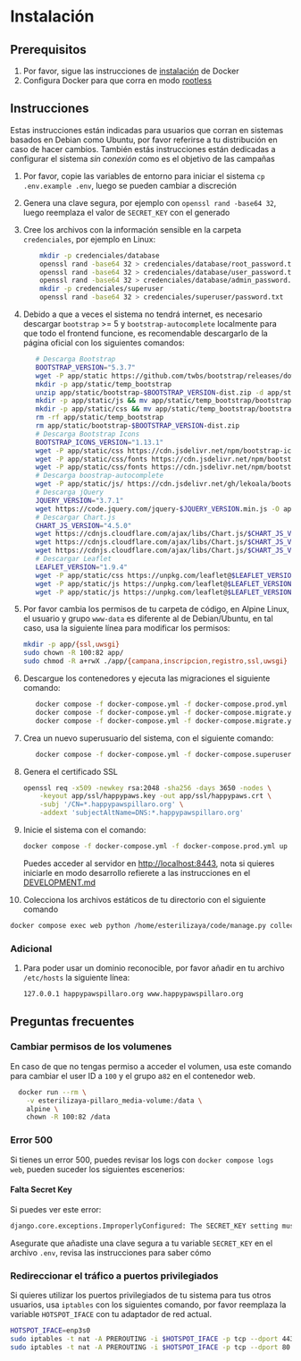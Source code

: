 # Instalación

## Prerequisitos

1. Por favor, sigue las instrucciones de [instalación](https://docs.docker.com/engine/install/) de Docker
2. Configura Docker para que corra en modo [rootless](https://docs.docker.com/engine/security/rootless/#install)

## Instrucciones

Estas instrucciones están indicadas para usuarios que corran en sistemas basados en Debian como Ubuntu, por favor referirse a tu distribución en caso de hacer cambios. También estás instrucciones están dedicadas a configurar el sistema _sin conexión_ como es el objetivo de las campañas

1. Por favor, copie las variables de entorno para iniciar el sistema `cp .env.example .env`, luego se pueden cambiar a discreción
2. Genera una clave segura, por ejemplo con `openssl rand -base64 32`, luego reemplaza el valor de `SECRET_KEY` con el generado
3. Cree los archivos con la información sensible en la carpeta `credenciales`, por ejemplo en Linux:

   ```bash
       mkdir -p credenciales/database
       openssl rand -base64 32 > credenciales/database/root_password.txt
       openssl rand -base64 32 > credenciales/database/user_password.txt
       openssl rand -base64 32 > credenciales/database/admin_password.txt
       mkdir -p credenciales/superuser
       openssl rand -base64 32 > credenciales/superuser/password.txt
   ```

4. Debido a que a veces el sistema no tendrá internet, es necesario descargar `bootstrap` >= 5 y `bootstrap-autocomplete` localmente para que todo el frontend funcione, es recomendable descargarlo de la página oficial con los siguientes comandos:

   ```bash
      # Descarga Bootstrap
      BOOTSTRAP_VERSION="5.3.7"
      wget -P app/static https://github.com/twbs/bootstrap/releases/download/v$BOOTSTRAP_VERSION/bootstrap-$BOOTSTRAP_VERSION-dist.zip
      mkdir -p app/static/temp_bootstrap
      unzip app/static/bootstrap-$BOOTSTRAP_VERSION-dist.zip -d app/static/temp_bootstrap
      mkdir -p app/static/js && mv app/static/temp_bootstrap/bootstrap-$BOOTSTRAP_VERSION-dist/js/* app/static/js
      mkdir -p app/static/css && mv app/static/temp_bootstrap/bootstrap-$BOOTSTRAP_VERSION-dist/css/* app/static/css
      rm -rf app/static/temp_bootstrap
      rm app/static/bootstrap-$BOOTSTRAP_VERSION-dist.zip
      # Descarga Bootstrap Icons
      BOOTSTRAP_ICONS_VERSION="1.13.1"
      wget -P app/static/css https://cdn.jsdelivr.net/npm/bootstrap-icons@$BOOTSTRAP_ICONS_VERSION/font/bootstrap-icons.min.css
      wget -P app/static/css/fonts https://cdn.jsdelivr.net/npm/bootstrap-icons@$BOOTSTRAP_ICONS_VERSION/font/fonts/bootstrap-icons.woff
      wget -P app/static/css/fonts https://cdn.jsdelivr.net/npm/bootstrap-icons@$BOOTSTRAP_ICONS_VERSION/font/fonts/bootstrap-icons.woff2
      # Descarga boostrap-autocomplete
      wget -P app/static/js/ https://cdn.jsdelivr.net/gh/lekoala/bootstrap5-autocomplete@master/autocomplete.js
      # Descarga jQuery
      JQUERY_VERSION="3.7.1"
      wget https://code.jquery.com/jquery-$JQUERY_VERSION.min.js -O app/static/js/jquery.min.js
      # Descargar Chart.js
      CHART_JS_VERSION="4.5.0"
      wget https://cdnjs.cloudflare.com/ajax/libs/Chart.js/$CHART_JS_VERSION/chart.umd.min.js -O app/static/js/chart.umd.min.js
      wget https://cdnjs.cloudflare.com/ajax/libs/Chart.js/$CHART_JS_VERSION/chart.umd.min.js.map -O app/static/js/chart.umd.min.js.map
      wget https://cdnjs.cloudflare.com/ajax/libs/Chart.js/$CHART_JS_VERSION/chart.umd.js.map -O app/static/js/chart.umd.js.map
      # Descargar Leaflet
      LEAFLET_VERSION="1.9.4"
      wget -P app/static/css https://unpkg.com/leaflet@$LEAFLET_VERSION/dist/leaflet.css
      wget -P app/static/js https://unpkg.com/leaflet@$LEAFLET_VERSION/dist/leaflet.js
      wget -P app/static/js https://unpkg.com/leaflet@$LEAFLET_VERSION/dist/leaflet.js.map
   ```

5. Por favor cambia los permisos de tu carpeta de código, en Alpine Linux, el usuario y grupo `www-data` es diferente al de Debian/Ubuntu, en tal caso, usa la siguiente línea para modificar los permisos:

   ```bash
   mkdir -p app/{ssl,uwsgi}
   sudo chown -R 100:82 app/
   sudo chmod -R a+rwX ./app/{campana,inscripcion,registro,ssl,uwsgi}
   ```

6. Descargue los contenedores y ejecuta las migraciones el siguiente comando:

   ```bash
      docker compose -f docker-compose.yml -f docker-compose.prod.yml build
      docker compose -f docker-compose.yml -f docker-compose.migrate.yml up db -d
      docker compose -f docker-compose.yml -f docker-compose.migrate.yml up web
   ```

7. Crea un nuevo superusuario del sistema, con el siguiente comando:

   ```bash
      docker compose -f docker-compose.yml -f docker-compose.superuser.yml up web
   ```

8. Genera el certificado SSL

   ```bash
   openssl req -x509 -newkey rsa:2048 -sha256 -days 3650 -nodes \
       -keyout app/ssl/happypaws.key -out app/ssl/happypaws.crt \
       -subj '/CN=*.happypawspillaro.org' \
       -addext 'subjectAltName=DNS:*.happypawspillaro.org'
   ```

9. Inicie el sistema con el comando:

   ```bash
   docker compose -f docker-compose.yml -f docker-compose.prod.yml up -d
   ```

   Puedes acceder al servidor en [http://localhost:8443](http://localhost:8443), nota
   si quieres iniciarle en modo desarrollo refierete a las instrucciones en el [DEVELOPMENT.md](DEVELOPMENT.md)

10. Colecciona los archivos estáticos de tu directorio con el siguiente comando

```bash
docker compose exec web python /home/esterilizaya/code/manage.py collectstatic
```

### Adicional

1. Para poder usar un dominio reconocible, por favor añadir en tu archivo `/etc/hosts` la siguiente línea:

   ```text
   127.0.0.1 happypawspillaro.org www.happypawspillaro.org
   ```

## Preguntas frecuentes

### Cambiar permisos de los volumenes

En caso de que no tengas permiso a acceder el volumen, usa este comando para cambiar el user ID a `100` y el grupo a`82` en el contenedor web.

```bash
  docker run --rm \
    -v esterilizaya-pillaro_media-volume:/data \
    alpine \
    chown -R 100:82 /data
```

### Error 500

Si tienes un error 500, puedes revisar los logs con `docker compose logs web`, pueden suceder los siguientes escenerios:

#### Falta Secret Key

Si puedes ver este error:

```bash
django.core.exceptions.ImproperlyConfigured: The SECRET_KEY setting must not be empty.
```

Asegurate que añadiste una clave segura a tu variable `SECRET_KEY` en el archivo `.env`, revisa las instrucciones para saber cómo

### Redireccionar el tráfico a puertos privilegiados

Si quieres utilizar los puertos privilegiados de tu sistema para tus otros usuarios, usa `iptables` con los siguientes comando, por favor reemplaza la variable `HOTSPOT_IFACE` con tu adaptador de red actual.

```bash
HOTSPOT_IFACE=enp3s0
sudo iptables -t nat -A PREROUTING -i $HOTSPOT_IFACE -p tcp --dport 443 -j REDIRECT --to-port 8443
sudo iptables -t nat -A PREROUTING -i $HOTSPOT_IFACE -p tcp --dport 80 -j REDIRECT --to-port 8080
```
